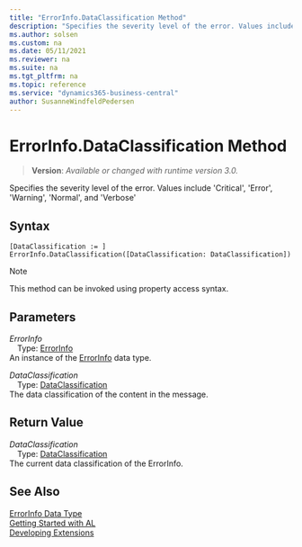 ```yaml
---
title: "ErrorInfo.DataClassification Method"
description: "Specifies the severity level of the error. Values include 'Critical', 'Error', 'Warning', 'Normal', and 'Verbose'"
ms.author: solsen
ms.custom: na
ms.date: 05/11/2021
ms.reviewer: na
ms.suite: na
ms.tgt_pltfrm: na
ms.topic: reference
ms.service: "dynamics365-business-central"
author: SusanneWindfeldPedersen
---
```

[//]: # (START>DO_NOT_EDIT)
[//]: # (IMPORTANT:Do not edit any of the content between here and the END>DO_NOT_EDIT.)
[//]: # (Any modifications should be made in the .xml files in the ModernDev repo.)
# ErrorInfo.DataClassification Method
> **Version**: _Available or changed with runtime version 3.0._

Specifies the severity level of the error. Values include 'Critical', 'Error', 'Warning', 'Normal', and 'Verbose'


## Syntax
```
[DataClassification := ]  ErrorInfo.DataClassification([DataClassification: DataClassification])
```
> [!NOTE]
> This method can be invoked using property access syntax.
## Parameters
*ErrorInfo*  
&emsp;Type: [ErrorInfo](errorinfo-data-type.md)  
An instance of the [ErrorInfo](errorinfo-data-type.md) data type.

*DataClassification*  
&emsp;Type: [DataClassification](../dataclassification/dataclassification-option.md)  
The data classification of the content in the message.  


## Return Value
*DataClassification*  
&emsp;Type: [DataClassification](../dataclassification/dataclassification-option.md)  
The current data classification of the ErrorInfo.


[//]: # (IMPORTANT: END>DO_NOT_EDIT)
## See Also
[ErrorInfo Data Type](errorinfo-data-type.md)  
[Getting Started with AL](../../devenv-get-started.md)  
[Developing Extensions](../../devenv-dev-overview.md)